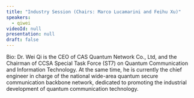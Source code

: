 ```yaml
---
title: "Industry Session (Chairs: Marco Lucamarini and Feihu Xu)"
speakers:
  - qiwei
videoId: null
presentation: null
draft: false
---
```

Bio: Dr. Wei Qi is the CEO of CAS Quantum Network Co., Ltd, and the Chairman of CCSA Special Task Force (ST7) on Quantum Communication and Information Technology. At the same time, he is currently the chief engineer in charge of the national wide-area quantum secure communication backbone network, dedicated to promoting the industrial development of quantum communication technology.


<!-- fields to use above: -->
<!-- videoId: "Vfl9pPh6ipI" -->
<!-- presentation: "/slides/invited-MargaridaPereira.pdf" -->

